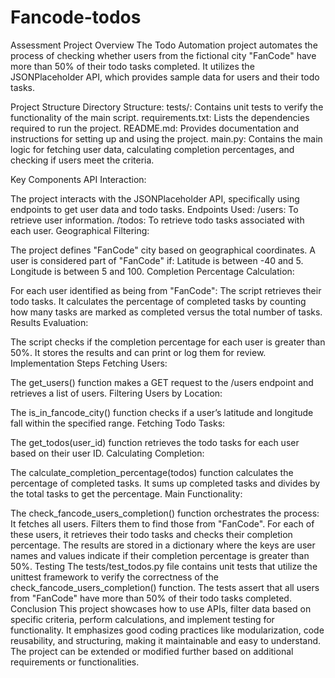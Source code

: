 # Fancode-todos
Assessment 
Project Overview
The Todo Automation project automates the process of checking whether users from the fictional city "FanCode" have more than 50% of their todo tasks completed. It utilizes the JSONPlaceholder API, which provides sample data for users and their todo tasks.

Project Structure
Directory Structure:
tests/: Contains unit tests to verify the functionality of the main script.
requirements.txt: Lists the dependencies required to run the project.
README.md: Provides documentation and instructions for setting up and using the project.
main.py: Contains the main logic for fetching user data, calculating completion percentages, and checking if users meet the criteria.

Key Components
API Interaction:

The project interacts with the JSONPlaceholder API, specifically using endpoints to get user data and todo tasks.
Endpoints Used:
/users: To retrieve user information.
/todos: To retrieve todo tasks associated with each user.
Geographical Filtering:

The project defines "FanCode" city based on geographical coordinates. A user is considered part of "FanCode" if:
Latitude is between -40 and 5.
Longitude is between 5 and 100.
Completion Percentage Calculation:

For each user identified as being from "FanCode":
The script retrieves their todo tasks.
It calculates the percentage of completed tasks by counting how many tasks are marked as completed versus the total number of tasks.
Results Evaluation:

The script checks if the completion percentage for each user is greater than 50%.
It stores the results and can print or log them for review.
Implementation Steps
Fetching Users:

The get_users() function makes a GET request to the /users endpoint and retrieves a list of users.
Filtering Users by Location:

The is_in_fancode_city() function checks if a user’s latitude and longitude fall within the specified range.
Fetching Todo Tasks:

The get_todos(user_id) function retrieves the todo tasks for each user based on their user ID.
Calculating Completion:

The calculate_completion_percentage(todos) function calculates the percentage of completed tasks. It sums up completed tasks and divides by the total tasks to get the percentage.
Main Functionality:

The check_fancode_users_completion() function orchestrates the process:
It fetches all users.
Filters them to find those from "FanCode".
For each of these users, it retrieves their todo tasks and checks their completion percentage.
The results are stored in a dictionary where the keys are user names and values indicate if their completion percentage is greater than 50%.
Testing
The tests/test_todos.py file contains unit tests that utilize the unittest framework to verify the correctness of the check_fancode_users_completion() function.
The tests assert that all users from "FanCode" have more than 50% of their todo tasks completed.
Conclusion
This project showcases how to use APIs, filter data based on specific criteria, perform calculations, and implement testing for functionality. It emphasizes good coding practices like modularization, code reusability, and structuring, making it maintainable and easy to understand. The project can be extended or modified further based on additional requirements or functionalities.
